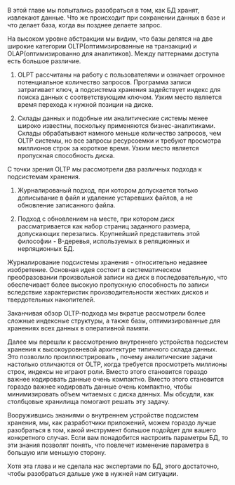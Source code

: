 В этой главе мы попытались разобраться в том, как БД хранят, извлекают данные. Что же происходит при сохранении данных в базе и что делает база, когда вы позднее делаете запрос.

На высоком уровне абстракции мы видим, что базы делятся на две широкие категории OLTP(оптимизированные на транзакции) и OLAP(оптимизированно для аналитиков). Между паттернами доступа есть большое различие.

1. OLPT рассчитаны на работу с пользователями и означает огромное потенциальное количество запросов. Программа записи затрагивает ключ, а подсистема хранения задействует индекс для поиска данных с соответствующим ключом. Узким место является время перехода к нужной позиции на диске.

2. Склады данных и подобные им аналитические системы менее широко известны, поскольку применяются бизнес-аналитиками. Склады обрабатывают намного меньше количество запросов, чем OLTP системы, но все запросы ресурсоемки и требуют просмотра миллионов строк за короткое время. Узким место является пропускная способность диска.


С точки зрения OLTP мы рассмотрели два различных подхода к подсистемам хранения.

1. Журналированый подход, при котором допускается только дописывание в файл и удаление устаревших файлов, а не обновление записанного файла.

2. Подход с обновлением на месте, при котором диск рассматривается как набор страниц заданного размера, допускающих перезапись. Крупнейший представитель этой философии - B-деревья, используемых в реляционных и нерляционных БД.

Журналирование подсистемы хранения - относительно недавнее изобретение. Основная идея состоит в систематическом преобразовании произвольной записи на диск в последовательную, что обеспечивает более высокую пропускную способность по записи вследствие характеристик производительности жестких дисков и твердотельных накопителей.

Заканчивая обзор OLTP-подхода мы вкратце рассмотрели более сложные индексные структуры, а также базы, оптимизированные для хранениях всех данных в оперативной памяти.

Далее мы перешли к рассмотрению внутреннего устройства подсистем хранения к высокоуровневой архитектуре типичного склада данных. Это позволило проиллюстрировать , почему аналитические задачи настолько отличаются от OLTP, когда требуется просмотреть миллионы строк, индексы не играют роли. Вместо этого становится гораздо важнее кодировать данные очень компактно. Вместо этого становится гораздо важнее кодировать данные очень компактно, чтобы минимизировать объем читаемых с диска данных. Мы обсудли, как столбцовые хранилища помогают решать эту задачу.

Вооружившись знаниями о внутреннем устройстве подсистем хранения, мы, как разработчики приложений, можем гораздо лучше разобраться в том, какой инструмент большое подойдет для вашего конкретного случая. Если вам понадобится настроить параметры БД, то эти знания позволят понять, что повлечет изменение параметра в большую или меньшую сторону.

Хотя эта глава и не сделала нас экспертами по БД, этого достаточно, чтобы разобраться дальше уже в нужней нам ситуации.